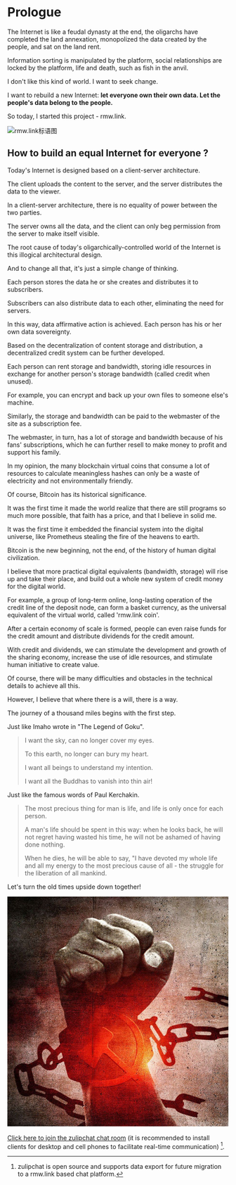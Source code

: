 # Prologue

The Internet is like a feudal dynasty at the end, the oligarchs have completed the land annexation, monopolized the data created by the people, and sat on the land rent.

Information sorting is manipulated by the platform, social relationships are locked by the platform, life and death, such as fish in the anvil.

I don't like this kind of world. I want to seek change.

I want to rebuild a new Internet: **let everyone own their own data. Let the people's data belong to the people.**

So today, I started this project - rmw.link.

![rmw.link标语图](/slogan.svg)

## How to build an equal Internet for everyone ?

Today's Internet is designed based on a client-server architecture.

The client uploads the content to the server, and the server distributes the data to the viewer.

In a client-server architecture, there is no equality of power between the two parties.

The server owns all the data, and the client can only beg permission from the server to make itself visible.

The root cause of today's oligarchically-controlled world of the Internet is this illogical architectural design.

And to change all that, it's just a simple change of thinking.

Each person stores the data he or she creates and distributes it to subscribers.

Subscribers can also distribute data to each other, eliminating the need for servers.

In this way, data affirmative action is achieved. Each person has his or her own data sovereignty.

Based on the decentralization of content storage and distribution, a decentralized credit system can be further developed.

Each person can rent storage and bandwidth, storing idle resources in exchange for another person's storage bandwidth (called credit when unused).

For example, you can encrypt and back up your own files to someone else's machine.

Similarly, the storage and bandwidth can be paid to the webmaster of the site as a subscription fee.

The webmaster, in turn, has a lot of storage and bandwidth because of his fans' subscriptions, which he can further resell to make money to profit and support his family.

In my opinion, the many blockchain virtual coins that consume a lot of resources to calculate meaningless hashes can only be a waste of electricity and not environmentally friendly.

Of course, Bitcoin has its historical significance.

It was the first time it made the world realize that there are still programs so much more possible, that faith has a price, and that I believe in solid me.

It was the first time it embedded the financial system into the digital universe, like Prometheus stealing the fire of the heavens to earth.

Bitcoin is the new beginning, not the end, of the history of human digital civilization.

I believe that more practical digital equivalents (bandwidth, storage) will rise up and take their place, and build out a whole new system of credit money for the digital world.

For example, a group of long-term online, long-lasting operation of the credit line of the deposit node, can form a basket currency, as the universal equivalent of the virtual world, called 'rmw.link coin'.

After a certain economy of scale is formed, people can even raise funds for the credit amount and distribute dividends for the credit amount.

With credit and dividends, we can stimulate the development and growth of the sharing economy, increase the use of idle resources, and stimulate human initiative to create value.

Of course, there will be many difficulties and obstacles in the technical details to achieve all this.

However, I believe that where there is a will, there is a way.

The journey of a thousand miles begins with the first step.

Just like Imaho wrote in "The Legend of Goku".

> I want the sky, can no longer cover my eyes.
> 
> To this earth, no longer can bury my heart.
> 
> I want all beings to understand my intention.
> 
> I want all the Buddhas to vanish into thin air!

Just like the famous words of Paul Kerchakin.

> The most precious thing for man is life, and life is only once for each person.
> 
> A man's life should be spent in this way: when he looks back, he will not regret having wasted his time, he will not be ashamed of having done nothing.
> 
> When he dies, he will be able to say, "I have devoted my whole life and all my energy to the most precious cause of all - the struggle for the liberation of all mankind.

Let's turn the old times upside down together!

![](https://raw.githubusercontent.com/gcxfd/img/gh-pages/1.jpg)

[Click here to join the zulipchat chat room](https://rmw.zulipchat.com) (it is recommended to install clients for desktop and cell phones to facilitate real-time communication) [^1].

[^1]: zulipchat is open source and supports data export for future migration to a rmw.link based chat platform.